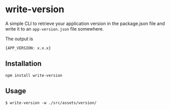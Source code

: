 # write-version
A simple CLI to retrieve your application version in the package.json file and write it to an `app-version.json` file somewhere.

The output is

```
{APP_VERSION: x.x.x}
```

## Installation
`npm install write-version`

## Usage
```
$ write-version -w ./src/assets/version/
```

